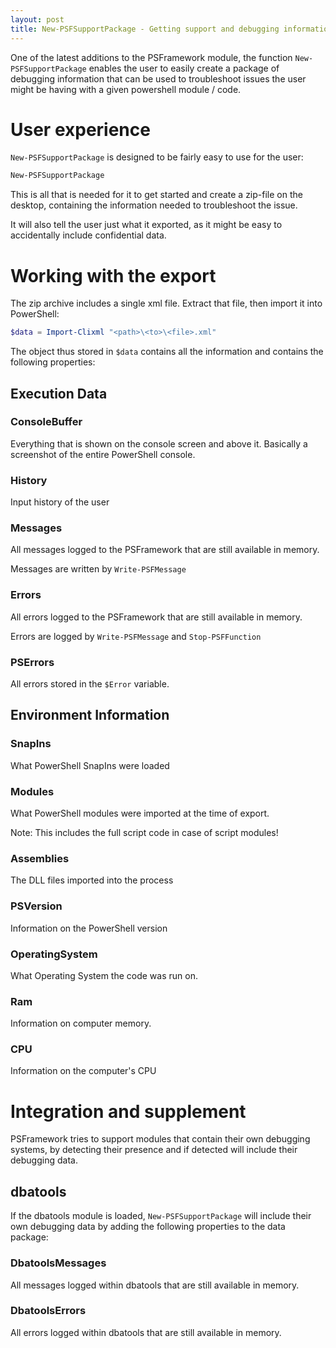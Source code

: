 ```yaml
---
layout: post
title: New-PSFSupportPackage - Getting support and debugging information fast & comfortable
---
```


One of the latest additions to the PSFramework module, the function `New-PSFSupportPackage` enables the user to easily create a package of debugging information that can be used to troubleshoot issues the user might be having with a given powershell module / code.

# User experience

`New-PSFSupportPackage` is designed to be fairly easy to use for the user:

```powershell
New-PSFSupportPackage
```
This is all that is needed for it to get started and create a zip-file on the desktop, containing the information needed to troubleshoot the issue.

It will also tell the user just what it exported, as it might be easy to accidentally include confidential data.

# Working with the export

The zip archive includes a single xml file. Extract that file, then import it into PowerShell:

```powershell
$data = Import-Clixml "<path>\<to>\<file>.xml"
```

The object thus stored in `$data` contains all the information and contains the following properties:

## Execution Data

### ConsoleBuffer

Everything that is shown on the console screen and above it. Basically a screenshot of the entire PowerShell console.

### History

Input history of the user

### Messages

All messages logged to the PSFramework that are still available in memory.

Messages are written by `Write-PSFMessage`

### Errors

All errors logged to the PSFramework that are still available in memory.

Errors are logged by `Write-PSFMessage` and `Stop-PSFFunction`

### PSErrors

All errors stored in the `$Error` variable.

## Environment Information

### SnapIns

What PowerShell SnapIns were loaded

### Modules

What PowerShell modules were imported at the time of export.

Note: This includes the full script code in case of script modules!

### Assemblies

The DLL files imported into the process

### PSVersion

Information on the PowerShell version

### OperatingSystem

What Operating System the code was run on.

### Ram

Information on computer memory.

### CPU

Information on the computer's CPU

# Integration and supplement

PSFramework tries to support modules that contain their own debugging systems, by detecting their presence and if detected will include their debugging data.

## dbatools

If the dbatools module is loaded, `New-PSFSupportPackage` will include their own debugging data by adding the following properties to the data package:

### DbatoolsMessages

All messages logged within dbatools that are still available in memory.

### DbatoolsErrors

All errors logged within dbatools that are still available in memory.
